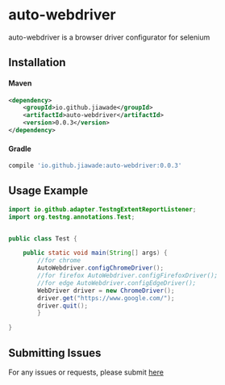 
# auto-webdriver #

auto-webdriver is a browser driver configurator for selenium

## Installation

#### Maven
````xml
<dependency>
    <groupId>io.github.jiawade</groupId>
    <artifactId>auto-webdriver</artifactId>
    <version>0.0.3</version>
</dependency>
````

#### Gradle
````gradle
compile 'io.github.jiawade:auto-webdriver:0.0.3'
````


## Usage Example
````java
import io.github.adapter.TestngExtentReportListener;
import org.testng.annotations.Test;


public class Test {

    public static void main(String[] args) {
        //for chrome
        AutoWebdriver.configChromeDriver();
        //for firefox AutoWebdriver.configFirefoxDriver();
        //for edge AutoWebdriver.configEdgeDriver();
        WebDriver driver = new ChromeDriver();
        driver.get("https://www.google.com/");
        driver.quit();
        }

}
````

## Submitting Issues
For any issues or requests, please submit [here](https://github.com/jiawade/auto-webdriver/issues)
